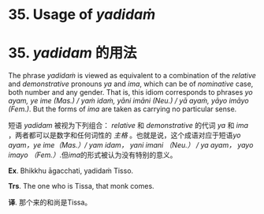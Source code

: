 # **35. Usage of** *yadidaṁ* 
# 35. *yadidam* **的用法** 


The phrase *yadidaṁ* is viewed as equivalent to a combination of the  *relative* and *demonstrative* pronouns *ya* and *ima*, which can be of *nominative* case, both 
number and any gender. That is, this idiom corresponds to phrases *yo ayam, ye ime 
(Mas.) / yaṁ idaṁ,  yāni imāni (Neu.) /  yā ayaṁ, yāyo imāyo (Fem.)*. But the forms of 
*ima* are taken as carrying no particular sense.  

短语 *yadidam* 被视为下列组合： *relative* 和 *demonstrative* 的代词 *ya* 和 *ima* ，两者都可以是数字和任何词性的 *主格* 。也就是说，这个成语对应于短语*yo ayam，ye ime（Mas.）/ yam idam， yani imani （Neu.） / ya ayam， yayo imayo （Fem.）*.但*ima*的形式被认为没有特别的意义。

**Ex**. Bhikkhu āgacchati, yadidaṁ Tisso. 

**Trs**. The one who is Tissa, that monk comes.

**译**. 那个来的和尚是Tissa。
